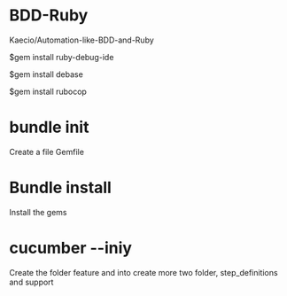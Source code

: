 # BDD-Ruby

Kaecio/Automation-like-BDD-and-Ruby

$gem install ruby-debug-ide

$gem install debase

$gem install rubocop
# bundle init
Create a file Gemfile

# Bundle install
Install the gems

# cucumber --iniy
Create the folder feature and into create more two folder, step_definitions and support
